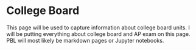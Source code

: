 # College Board
This page will be used to capture information about college board units. I will be putting everything about college board and AP exam on this page. PBL will most likely be markdown pages or Jupyter notebooks.
